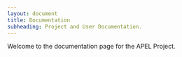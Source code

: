 ```yaml
---
layout: document
title: Documentation
subheading: Project and User Documentation.
---
```


Welcome to the documentation page for the APEL Project.
